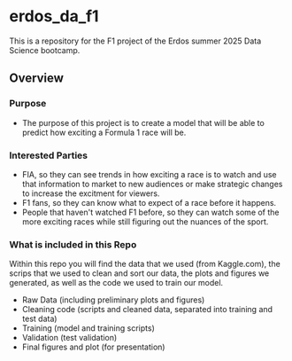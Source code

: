 # erdos_da_f1
This is a repository for the F1 project of the Erdos summer 2025 Data Science bootcamp.
## Overview
### Purpose
- The purpose of this project is to create a model that will be able to predict how exciting a Formula 1 race will be.

### Interested Parties
- FIA, so they can see trends in how exciting a race is to watch and use that information to market to new audiences or make strategic changes to increase the excitment for viewers.
- F1 fans, so they can know what to expect of a race before it happens.
- People that haven't watched F1 before, so they can watch some of the more exciting races while still figuring out the nuances of the sport. 

### What is included in this Repo
Within this repo you will find the data that we used (from Kaggle.com), the scrips that we used to clean and sort our data, the plots and figures we generated, as well as the code we used to train our model.
- Raw Data (including preliminary plots and figures)
- Cleaning code (scripts and cleaned data, separated into training and test data)
- Training (model and training scripts)
- Validation (test validation)
- Final figures and plot (for presentation)
